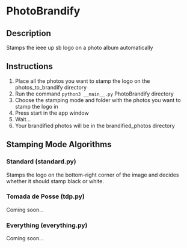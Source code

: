 # PhotoBrandify
## Description
Stamps the ieee up sb logo on a photo album automatically
## Instructions
1. Place all the photos you want to stamp the logo on the photos_to_brandify directory
1. Run the command `python3 __main__.py` PhotoBrandify directory
1. Choose the stamping mode and folder with the photos you want to stamp the logo in
1. Press start in the app window
1. Wait...
1. Your brandified photos will be in the brandified_photos directory
## Stamping Mode Algorithms
### Standard (standard.py)
Stamps the logo on the bottom-right corner of the image and decides whether it should stamp black or white.
### Tomada de Posse (tdp.py)
Coming soon... 
### Everything (everything.py)
Coming soon...
